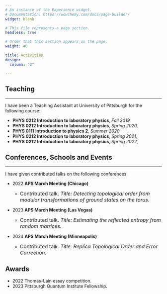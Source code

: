 ```yaml
---
# An instance of the Experience widget.
# Documentation: https://wowchemy.com/docs/page-builder/
widget: blank

# This file represents a page section.
headless: true

# Order that this section appears on the page.
weight: 40

title: Activities
design:
  column: "2"

---
```

## Teaching
***
I have been a Teaching Assistant at University of Pittsburgh for the following course:
- **PHYS 0212 Introduction to laboratory physics**, *Fall 2019*
- **PHYS 0212 Introduction to laboratory physics**, *Spring 2020,*
- **PHYS 0111 Introduction to physics 2**, *Summer 2020*
- **PHYS 0212 Introduction to laboratory physics**, *Spring 2021,*
- **PHYS 0212 Introduction to laboratory physics**, *Spring 2022,*


## Conferences, Schools and Events
***
I have given contributed talks on the following conferences:
- 2022 **APS March Meeting (Chicago)**
  - <font size=3> Contributed talk. *Title: Detecting topological order from modular transformations of ground states on the torus.* </font>

- 2023 **APS March Meeting (Las Vegas)**
  - <font size=3> Contributed talk. *Title: Estimating the reflected entropy from random matrices.* </font>

- 2024 **APS March Meeting (Minneapolis)**
  - <font size=3> Contributed talk. *Title: Replica Topological Order and Error Correction.* </font>

## Awards
- 2022 Thomas-Lain essay competition. 
- 2023 Pittsburgh Quantum Institute Fellowship.


